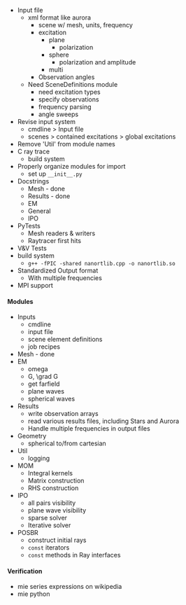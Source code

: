 

* Input file
	* xml format like aurora
		* scene w/ mesh, units, frequency
		* excitation
			* plane
				* polarization
			* sphere
				* polarization and amplitude
			* multi
		* Observation angles
	* Need SceneDefinitions module
		* need excitation types
		* specify observations
		* frequency parsing
		* angle sweeps
* Revise input system
	* cmdline > Input file
	* scenes > contained excitations > global excitations
* Remove 'Util' from module names
* C ray trace
	* build system
* Properly organize modules for import
	* set up `__init__.py`
* Docstrings
	* Mesh - done
	* Results - done
	* EM
	* General
	* IPO
* PyTests
	* Mesh readers & writers
	* Raytracer first hits
* V&V Tests
* build system
	* `g++ -fPIC -shared nanortlib.cpp -o nanortlib.so`
* Standardized Output format
	* With multiple frequencies
* MPI support


#### Modules
* Inputs
	* cmdline
	* input file
	* scene element definitions
	* job recipes
* Mesh - done
* EM
	* omega
	* G, \grad G
	* get farfield
	* plane waves
	* spherical waves
* Results
	* write observation arrays
	* read various results files, including Stars and Aurora
	* Handle multiple frequencies in output files
* Geometry
	* spherical to/from cartesian
* Util
	* logging
* MOM
	* Integral kernels
	* Matrix construction
	* RHS construction
* IPO
	* all pairs visibility
	* plane wave visibility
	* sparse solver
	* Iterative solver
* POSBR
	* construct initial rays
	* `const` iterators
	* `const` methods in Ray interfaces


#### Verification
* mie series expressions on wikipedia
* mie python

